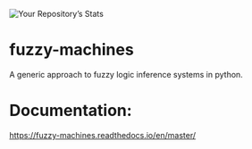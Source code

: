 ![Your Repository’s Stats](https://github-readme-stats.vercel.app/api?username=CTred&show_icons=true)

# fuzzy-machines
A generic approach to fuzzy logic inference systems in python.

# Documentation:
https://fuzzy-machines.readthedocs.io/en/master/
